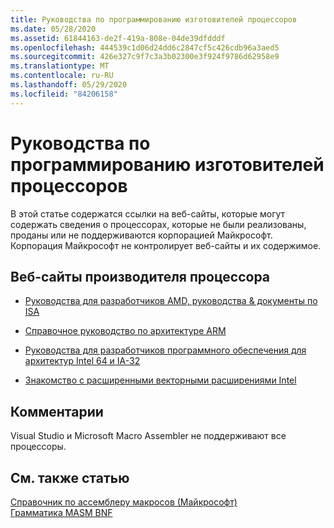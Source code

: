 ```yaml
---
title: Руководства по программированию изготовителей процессоров
ms.date: 05/28/2020
ms.assetid: 61844163-de2f-419a-808e-04de39dfdddf
ms.openlocfilehash: 444539c1d06d24dd6c2847cf5c426cdb96a3aed5
ms.sourcegitcommit: 426e327c9f7c3a3b02300e3f924f9786d62958e9
ms.translationtype: MT
ms.contentlocale: ru-RU
ms.lasthandoff: 05/29/2020
ms.locfileid: "84206158"
---
```

# <a name="processor-manufacturer-programming-manuals"></a>Руководства по программированию изготовителей процессоров

В этой статье содержатся ссылки на веб-сайты, которые могут содержать сведения о процессорах, которые не были реализованы, проданы или не поддерживаются корпорацией Майкрософт. Корпорация Майкрософт не контролирует веб-сайты и их содержимое.

## <a name="processor-manufacturer-websites"></a>Веб-сайты производителя процессора

- [Руководства для разработчиков AMD, руководства & документы по ISA](https://developer.amd.com/resources/developer-guides-manuals/)

- [Справочное руководство по архитектуре ARM](https://developer.arm.com/docs/ddi0487/fb)

- [Руководства для разработчиков программного обеспечения для архитектур Intel 64 и IA-32](https://software.intel.com/articles/intel-sdm)

- [Знакомство с расширенными векторными расширениями Intel](https://software.intel.com/articles/introduction-to-intel-advanced-vector-extensions)

## <a name="remarks"></a>Комментарии

Visual Studio и Microsoft Macro Assembler не поддерживают все процессоры.

## <a name="see-also"></a>См. также статью

[Справочник по ассемблеру макросов (Майкрософт)](microsoft-macro-assembler-reference.md)\
[Грамматика MASM BNF](masm-bnf-grammar.md)
